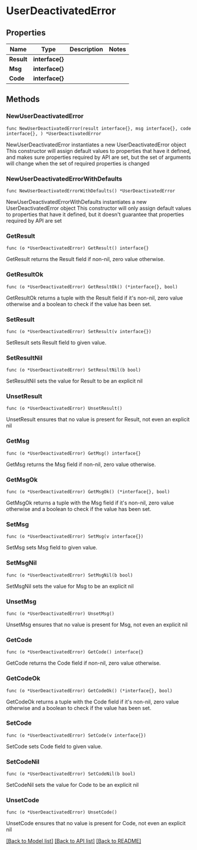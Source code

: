 # UserDeactivatedError

## Properties

Name | Type | Description | Notes
------------ | ------------- | ------------- | -------------
**Result** | **interface{}** |  | 
**Msg** | **interface{}** |  | 
**Code** | **interface{}** |  | 

## Methods

### NewUserDeactivatedError

`func NewUserDeactivatedError(result interface{}, msg interface{}, code interface{}, ) *UserDeactivatedError`

NewUserDeactivatedError instantiates a new UserDeactivatedError object
This constructor will assign default values to properties that have it defined,
and makes sure properties required by API are set, but the set of arguments
will change when the set of required properties is changed

### NewUserDeactivatedErrorWithDefaults

`func NewUserDeactivatedErrorWithDefaults() *UserDeactivatedError`

NewUserDeactivatedErrorWithDefaults instantiates a new UserDeactivatedError object
This constructor will only assign default values to properties that have it defined,
but it doesn't guarantee that properties required by API are set

### GetResult

`func (o *UserDeactivatedError) GetResult() interface{}`

GetResult returns the Result field if non-nil, zero value otherwise.

### GetResultOk

`func (o *UserDeactivatedError) GetResultOk() (*interface{}, bool)`

GetResultOk returns a tuple with the Result field if it's non-nil, zero value otherwise
and a boolean to check if the value has been set.

### SetResult

`func (o *UserDeactivatedError) SetResult(v interface{})`

SetResult sets Result field to given value.


### SetResultNil

`func (o *UserDeactivatedError) SetResultNil(b bool)`

 SetResultNil sets the value for Result to be an explicit nil

### UnsetResult
`func (o *UserDeactivatedError) UnsetResult()`

UnsetResult ensures that no value is present for Result, not even an explicit nil
### GetMsg

`func (o *UserDeactivatedError) GetMsg() interface{}`

GetMsg returns the Msg field if non-nil, zero value otherwise.

### GetMsgOk

`func (o *UserDeactivatedError) GetMsgOk() (*interface{}, bool)`

GetMsgOk returns a tuple with the Msg field if it's non-nil, zero value otherwise
and a boolean to check if the value has been set.

### SetMsg

`func (o *UserDeactivatedError) SetMsg(v interface{})`

SetMsg sets Msg field to given value.


### SetMsgNil

`func (o *UserDeactivatedError) SetMsgNil(b bool)`

 SetMsgNil sets the value for Msg to be an explicit nil

### UnsetMsg
`func (o *UserDeactivatedError) UnsetMsg()`

UnsetMsg ensures that no value is present for Msg, not even an explicit nil
### GetCode

`func (o *UserDeactivatedError) GetCode() interface{}`

GetCode returns the Code field if non-nil, zero value otherwise.

### GetCodeOk

`func (o *UserDeactivatedError) GetCodeOk() (*interface{}, bool)`

GetCodeOk returns a tuple with the Code field if it's non-nil, zero value otherwise
and a boolean to check if the value has been set.

### SetCode

`func (o *UserDeactivatedError) SetCode(v interface{})`

SetCode sets Code field to given value.


### SetCodeNil

`func (o *UserDeactivatedError) SetCodeNil(b bool)`

 SetCodeNil sets the value for Code to be an explicit nil

### UnsetCode
`func (o *UserDeactivatedError) UnsetCode()`

UnsetCode ensures that no value is present for Code, not even an explicit nil

[[Back to Model list]](../README.md#documentation-for-models) [[Back to API list]](../README.md#documentation-for-api-endpoints) [[Back to README]](../README.md)


